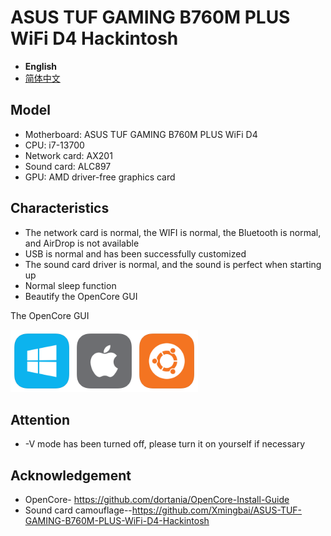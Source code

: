 # ASUS TUF GAMING B760M PLUS WiFi D4 Hackintosh

- **English**
- [简体中文](./README-zh_Hans.md)

## Model

- Motherboard: ASUS TUF GAMING B760M PLUS WiFi D4
- CPU: i7-13700
- Network card: AX201
- Sound card: ALC897
- GPU: AMD driver-free graphics card

## Characteristics

- The network card is normal, the WIFI is normal, the Bluetooth is normal, and AirDrop is not available
- USB is normal and has been successfully customized
- The sound card driver is normal, and the sound is perfect when starting up
- Normal sleep function
- Beautify the OpenCore GUI

The OpenCore GUI

<img src="./windows_icon.png" alt="windows" width="100"/><img src="./apple_icon.png" alt="apple" width="100"/><img src="./ubuntu_icon.png" alt="ubuntu" width="100"/>

## Attention

- -V mode has been turned off, please turn it on yourself if necessary

## Acknowledgement

- OpenCore- <https://github.com/dortania/OpenCore-Install-Guide>
- Sound card camouflage--<https://github.com/Xmingbai/ASUS-TUF-GAMING-B760M-PLUS-WiFi-D4-Hackintosh>

